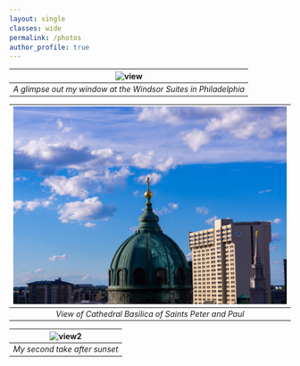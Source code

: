 ```yaml
---
layout: single
classes: wide
permalink: /photos
author_profile: true
---
```



| ![view](/assets/images/personal/image.png) | 
|:--:| 
| *A glimpse out my window at the Windsor Suites in Philadelphia* |


| ![view1](/assets/images/personal/DSC02181.jpg) | 
|:--:| 
| *View of Cathedral Basilica of Saints Peter and Paul* |

| ![view2](/assets/images/personal/DSC02217.jpg) | 
|:--:| 
| *My second take after sunset* |
